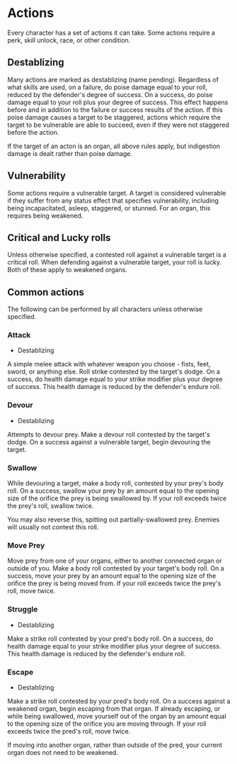# Actions

Every character has a set of actions it can take. Some actions require a perk,
skill unlock, race, or other condition.

## Destablizing

Many actions are marked as destablizing (name pending). Regardless of what
skills are used, on a failure, do poise damage equal to your roll, reduced by
the defender's degree of success. On a success, do poise damage equal to your
roll plus your degree of success. This effect happens before and in addition to
the failure or success results of the action. If this poise damage causes a
target to be staggered, actions which require the target to be vulnerable are
able to succeed, even if they were not staggered before the action.

If the target of an acton is an organ, all above rules apply, but indigestion
damage is dealt rather than poise damage.

## Vulnerability

Some actions require a vulnerable target. A target is considered vulnerable if
they suffer from any status effect that specifies vulnerability, including being
incapacitated, asleep, staggered, or stunned. For an organ, this requires being
weakened.

## Critical and Lucky rolls

Unless otherwise specified, a contested roll against a vulnerable target is a
critical roll. When defending against a vulnerable target, your roll is lucky.
Both of these apply to weakened organs.

## Common actions

The following can be performed by all characters unless otherwise specified.

### Attack

- Destablizing

A simple melee attack with whatever weapon you choose - fists, feet, sword, or
anything else. Roll strike contested by the target's dodge. On a success, do
health damage equal to your strike modifier plus your degree of success. This
health damage is reduced by the defender's endure roll.

### Devour

- Destablizing

Attempts to devour prey. Make a devour roll contested by the target's dodge. On
a success against a vulnerable target, begin devouring the target.

### Swallow

While devouring a target, make a body roll, contested by your prey's body roll.
On a success, swallow your prey by an amount equal to the opening size of the
orifice the prey is being swallowed by. If your roll exceeds twice the prey's
roll, swallow twice.

You may also reverse this, spitting out partially-swallowed prey. Enemies will
usually not contest this roll.

### Move Prey

Move prey from one of your organs, either to another connected organ or outside
of you. Make a body roll contested by your target's body roll. On a success,
move your prey by an amount equal to the opening size of the orifice the prey is
being moved from. If your roll exceeds twice the prey's roll, move twice.

### Struggle

- Destablizing

Make a strike roll contested by your pred's body roll. On a success, do health
damage equal to your strike modifier plus your degree of success. This health
damage is reduced by the defender's endure roll.

### Escape

- Destablizing

Make a strike roll contested by your pred's body roll. On a success against a
weakened organ, begin escaping from that organ. If already escaping, or while
being swallowed, move yourself out of the organ by an amount equal to the
opening size of the orifice you are moving through. If your roll exceeds twice
the pred's roll, move twice.

If moving into another organ, rather than outside of the pred, your current
organ does not need to be weakened.
